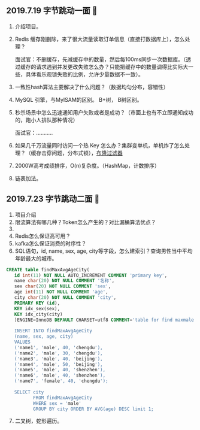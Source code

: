 ## 2019.7.19 字节跳动一面 :turtle:

1. 介绍项目。

2. Redis 缓存刚删除，来了很大流量读取订单信息（直接打数据库上），怎么处理？

    面试官：不删缓存，先减缓存中的数量，然后每100ms同步一次数据库。（透过缓存的请求遇到并发更改失败怎么办？只能把缓存中的数量调得比实际大一些，具体看乐观锁失败的比例，允许少量数据不一致）。

3. 一致性hash算法主要解决了什么问题？（数据均匀分布，容错性）

4. MySQL 引擎，与MyISAM的区别。 B+树， B树区别。

5. 秒杀场景中怎么迅速通知用户失败或者是成功？（市面上也有不立即通知成功的，跑小人排队那种情况）

   面试官：………..

6. 如果几千万流量同时访问一个热 Key 怎么办？集群变单机，单机炸了怎么处理？（缓存击穿问题，分布式锁），[布隆过滤器](https://www.cnblogs.com/rjzheng/p/8908073.html)

7. 2000W高考成绩排序，O(n)复杂度。（HashMap，计数排序）

8. 链表加法。



## 2019.7.23 字节跳动二面 :bug:

1. 项目介绍
2. 限流算法有哪几种？Token怎么产生的？对比漏桶算法优点？
3. 
4. Redis怎么保证高可用？
5. kafka怎么保证消费的时序性？
6. SQL语句，id, name, sex, age, city等字段，怎么建索引？查询男性当中平均年龄最大的城市。
  ```sql
  CREATE table findMaxAvgAgeCity(
     id int(11) NOT NULL AUTO_INCREMENT COMMENT 'primary key',            		 
     name char(20) NOT NULL COMMENT '名称',
     sex char(20) NOT NULL COMMENT 'sex',
     age int(11) NOT NULL COMMENT 'age',
     city char(20) NOT NULL COMMENT 'city',
     PRIMARY KEY (id),
     KEY idx_sex(sex),
     KEY idx_city(city)
     )ENGINE=InnoDB DEFAULT CHARSET=utf8 COMMENT='table for find maxmale's avr of city';
     
     INSERT INTO findMaxAvgAgeCity
     (name, sex, age, city)
     VALUES
     ('name1', 'male', 40, 'chengdu'),
     ('name2', 'male', 30, 'chengdu'),
     ('name3', 'male', 40, 'beijing'),
     ('name4', 'male', 50, 'beijing'),
     ('name5', 'male', 40, 'shenzhen'),
     ('name6', 'male', 40, 'shenzhen'),
     ('name7', 'female', 40, 'chengdu');
     
     SELECT city
            FROM findMaxAvgAgeCity
            WHERE sex = 'male'
            GROUP BY city ORDER BY AVG(age) DESC limit 1;
  ```
7. 二叉树，蛇形遍历。


